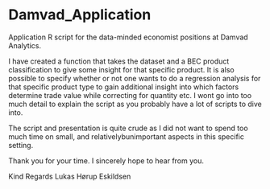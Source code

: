 # Damvad_Application
Application R script for the data-minded economist positions at Damvad Analytics.

I have created a function that takes the dataset and a BEC product classification to give some insight for that specific product. It is also possible to specify whether or not one wants to do a regression analysis for that specific product type to gain additional insight into which factors determine trade value while correcting for quantity etc.
I wont go into too much detail to explain the script as you probably have a lot of scripts to dive into. 

The script and presentation is quite crude as I did not want to spend too much time on small, and relativelybunimportant aspects in this specific setting. 

Thank you for your time. I sincerely hope to hear from you.

Kind Regards
Lukas Hørup Eskildsen
